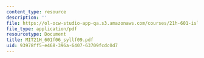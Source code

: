 ```yaml
---
content_type: resource
description: ''
file: https://ol-ocw-studio-app-qa.s3.amazonaws.com/courses/21h-601-islam-the-middle-east-and-the-west-fall-2006/93978ff5e468396a640763709fcdc0d7_MIT21H_601f06_syllf09.pdf
file_type: application/pdf
resourcetype: Document
title: MIT21H_601f06_syllf09.pdf
uid: 93978ff5-e468-396a-6407-63709fcdc0d7
---
```

